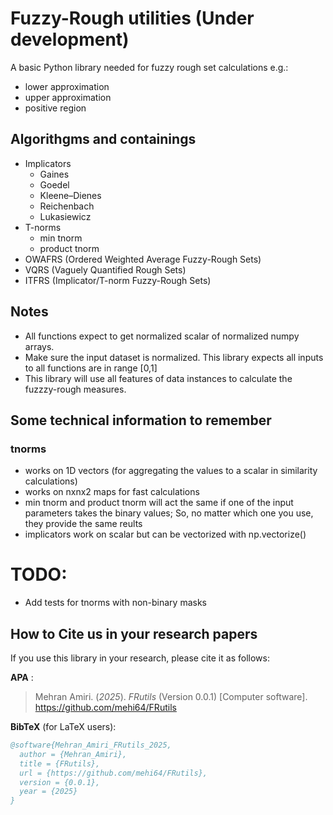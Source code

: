 # Fuzzy-Rough utilities (Under development)

A basic Python library needed for fuzzy rough set calculations e.g.:

- lower approximation
- upper approximation
- positive region

## Algorithgms and containings

- Implicators
  - Gaines
  - Goedel
  - Kleene–Dienes
  - Reichenbach
  - Lukasiewicz
- T-norms
  - min tnorm
  - product tnorm
- OWAFRS (Ordered Weighted Average Fuzzy-Rough Sets) 
- VQRS (Vaguely Quantified Rough Sets)
- ITFRS (Implicator/T-norm Fuzzy-Rough Sets)

## Notes
- All functions expect to get normalized scalar of normalized numpy arrays.
- Make sure the input dataset is normalized. This library expects all inputs to all functions are in range [0,1]
- This library will use all features of data instances to calculate the fuzzzy-rough measures.


## Some technical information to remember
### tnorms
- works on 1D vectors (for aggregating the values to a scalar in similarity calculations)
- works on nxnx2 maps for fast calculations
- min tnorm and product tnorm will act the same if one of the input parameters takes the binary values; So, no matter which one you use, they provide the same reults
- implicators work on scalar but can be vectorized with np.vectorize()


# TODO:
- Add tests for tnorms with non-binary masks

## How to Cite us in your research papers

If you use this library in your research, please cite it as follows:

**APA** :  
> Mehran Amiri. (*2025*). *FRutils* (Version 0.0.1) [Computer software]. https://github.com/mehi64/FRutils

**BibTeX** (for LaTeX users):
```bibtex
@software{Mehran_Amiri_FRutils_2025,
  author = {Mehran_Amiri},
  title = {FRutils},
  url = {https://github.com/mehi64/FRutils},
  version = {0.0.1},
  year = {2025}
}
